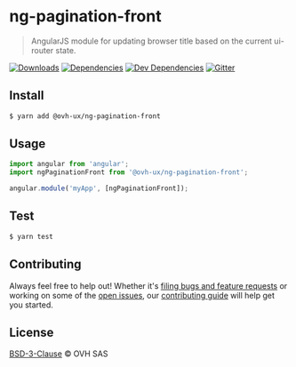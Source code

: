 # ng-pagination-front

> AngularJS module for updating browser title based on the current ui-router state.

[![Downloads](https://badgen.net/npm/dt/ng-pagination-front)](https://npmjs.com/package/@ovh-ux/ng-pagination-front) [![Dependencies](https://badgen.net/david/dep/ovh-ux/ng-pagination-front)](https://npmjs.com/package/@ovh-ux/ng-pagination-front?activeTab=dependencies) [![Dev Dependencies](https://badgen.net/david/dev/ovh-ux/ng-pagination-front)](https://npmjs.com/package/@ovh-ux/ng-pagination-front?activeTab=dependencies) [![Gitter](https://badgen.net/badge/gitter/ovh-ux/blue?icon=gitter)](https://gitter.im/ovh/ux)

## Install

```sh
$ yarn add @ovh-ux/ng-pagination-front
```

## Usage

```js
import angular from 'angular';
import ngPaginationFront from '@ovh-ux/ng-pagination-front';

angular.module('myApp', [ngPaginationFront]);
```

## Test

```sh
$ yarn test
```

## Contributing

Always feel free to help out! Whether it's [filing bugs and feature requests](https://github.com/ovh-ux/ng-pagination-front/issues/new) or working on some of the [open issues](https://github.com/ovh-ux/ng-pagination-front/issues), our [contributing guide](CONTRIBUTING.md) will help get you started.

## License

[BSD-3-Clause](LICENSE) © OVH SAS
